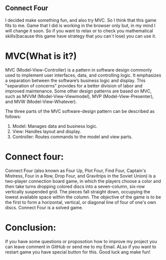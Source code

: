 ## Connect Four

I decided make something fun, and also try MVC. So I think that this game fits to me. Game that I did is working in the browser only but, in my mind I will change it soon. So if you want to relax or to check you mathematical skills(bacause this game have strategy that you can`t lose) you can use it.

# MVC(What is it?)

MVC (Model-View-Controller) is a pattern in software design commonly used to implement user interfaces, data, and controlling logic. It emphasizes a separation between the software’s business logic and display. This "separation of concerns" provides for a better division of labor and improved maintenance. Some other design patterns are based on MVC, such as MVVM (Model-View-Viewmodel), MVP (Model-View-Presenter), and MVW (Model-View-Whatever).

The three parts of the MVC software-design pattern can be described as follows:

1. Model: Manages data and business logic.
2. View: Handles layout and display.
3. Controller: Routes commands to the model and view parts.

# Connect four:

Connect Four (also known as Four Up, Plot Four, Find Four, Captain's Mistress, Four in a Row, Drop Four, and Gravitrips in the Soviet Union) is a two-player connection board game, in which the players choose a color and then take turns dropping colored discs into a seven-column, six-row vertically suspended grid. The pieces fall straight down, occupying the lowest available space within the column. The objective of the game is to be the first to form a horizontal, vertical, or diagonal line of four of one's own discs. Connect Four is a solved game.

# Conclusion:

If you have some questions or proposotion how to improve my project you can leave comment in GitHub or send me to my Email.
ALso if you want to restart game you have special button for this.
Good luck ang make fun!

